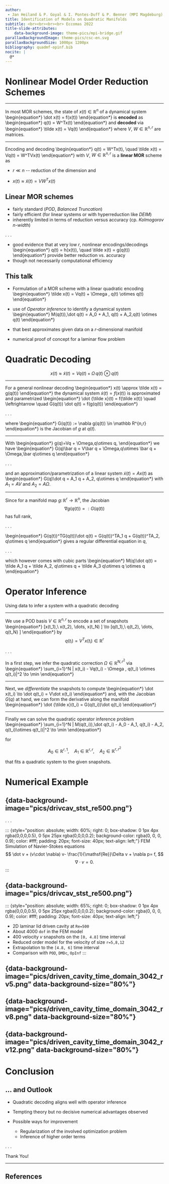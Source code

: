 ```yaml
---
author: 
 - Jan Heiland & P. Goyal & I. Pontes-Duff & P. Benner (MPI Magdeburg)
title: Identification of Models on Quadratic Manifolds
subtitle: <br><br><br><br> Eccomas 2022
title-slide-attributes:
    data-background-image: theme-pics/mpi-bridge.gif
parallaxBackgroundImage: theme-pics/csc-en.svg
parallaxBackgroundSize: 1000px 1200px
bibliography: quadmf-opinf.bib
nocite: |
  @*
---
```


# Nonlinear Model Order Reduction Schemes 

---

In most MOR schemes, the state of $x(t)
\in \mathbb R^{n}$ of a dynamical system
\begin{equation*}
\dot x(t) = f(x(t))
\end{equation*}
is **encoded** as
\begin{equation*}
q(t) = W^Tx(t)
\end{equation*}
and **decoded** via
\begin{equation*}
\tilde x(t) = Vq(t)
\end{equation*}
where $V$, $W\in \mathbb R^{n,r}$ are matrices.

---

Encoding and decoding
\begin{equation*}
q(t) = W^Tx(t), \quad \tilde x(t) = Vq(t) = W^TVx(t)
\end{equation*}
with $V$, $W\in \mathbb R^{n,r}$ is a **linear MOR** scheme as

 * $r \ll n$ -- reduction of the dimension and

 * $x(t)\approx \tilde x(t)=VW^Tx(t)$

## Linear MOR schemes

* fairly standard (*POD*, *Balanced Truncation*)
* fairly efficient (for linear systems or with hyperreduction like *DEIM*)
* inherently limited in terms of reduction versus accuracy (cp. *Kolmogorov $n$-width*)

. . .

* good evidence that at very low $r$, nonlinear encodings/decodings
\begin{equation*}
q(t) = h(x(t)), \quad \tilde x(t) = g(q(t))
\end{equation*}
provide better reduction vs. accuracy
* though not necessarily computational efficiency

## This talk

* Formulation of a MOR scheme with a linear quadratic encoding
\begin{equation*}
\tilde x(t) = Vq(t) + \Omega \, q(t) \otimes q(t)
\end{equation*}
* use of *Operator inference* to identify a dynamical system
\begin{equation*}
M(q(t))\,\dot q(t) = A_0 + A_1\, q(t) + A_2\,q(t) \otimes q(t)
\end{equation*}

* that best approximates given data on a $r$-dimensional manifold
* numerical proof of concept for a laminar flow problem

# Quadratic Decoding

$$
x(t) \approx \tilde x(t) = Vq(t) + \Omega\,q(t)\otimes q(t)
$$

---

For a general nonlinear decoding
\begin{equation*}
x(t) \approx \tilde x(t) = g(q(t))
\end{equation*}
the dynamical system $\dot x(t) = f(x(t))$ is approximated and parametrized
\begin{equation*}
\dot {\tilde x}(t) = f(\tilde x(t)) \quad \leftrightarrow \quad
G(q(t)) \dot q(t) = f(g(q(t))
\end{equation*}

. . .

where 
\begin{equation*}
G(q(t)) := \nabla g(q(t)) \in \mathbb R^{n,r}
\end{equation*}
is the Jacobian of $g$ at $q(t)$.

---

With 
\begin{equation*}
g(q)=Vq + \Omega\,q\otimes q,
\end{equation*}
we have
\begin{equation*}
G(q)\bar q = V\bar q + \Omega\,q\otimes \bar q + \Omega\,\bar q\otimes q
\end{equation*}

. . .

and an approximation/parametrization of a linear system $\dot x(t) = Ax(t)$ as
\begin{equation*}
G(q)\dot q = A_1 q + A_2\, q\otimes q
\end{equation*}
with $A_1 = AV$ and $A_2 = A\Omega$.

---

Since for a manifold map $g\colon \mathbb R^{r}\to \mathbb R^{n}$, the Jacobian $$\nabla g(q(t)) =: G(q(t))$$ has full rank,

. . .

\begin{equation*}
G(q(t))^TG(q(t))\dot q(t) = G(q(t))^TA_1 q + G(q(t))^TA_2\, q\otimes q
\end{equation*}
gives a regular differential equation in $q$, 

. . .

which however comes with cubic parts
\begin{equation*}
M(q)\dot q(t) = \tilde A_1 q + \tilde A_2\, q\otimes q + \tilde A_3 q\otimes q \otimes q
\end{equation*}

# Operator Inference

Using data to infer a system with a quadratic decoding

---

We use a POD basis $V\in \mathbb R^{n,r}$ to encode a set of snapshots
\begin{equation*}
[x(t_1),\ x(t_2), \dots, x(t_N) ] \to [q(t_1),\ q(t_2), \dots, q(t_N) ]
\end{equation*}
by $$q(t_i) = V^Tx(t_i) \in \mathbb R^{r}$$

. . .

In a first step, we infer the quadratic correction $\Omega \in \mathbb R^{N,r^2}$ via 
\begin{equation*}
\sum_{i=1}^N \| x(t_i) - Vq(t_i) - \Omega \, q(t_i) \otimes q(t_i)\|^2 \to \min
\end{equation*}

---

Next, we *differentiate* the snapshots to compute
\begin{equation*}
\dot x(t_i) \to \dot q(t_i) = V\dot x(t_i)
\end{equation*}
and, with the Jacobian $G(q)$ at hand, we can form
the derivative along the manifold
\begin{equation*}
\dot {\tilde x}(t_i) = G(q(t_i))\dot q(t_i)
\end{equation*}

---

Finally we can solve the quadratic operator inference problem
\begin{equation*}
\sum_{i=1}^N \| M(q(t_i))\,\dot q(t_i) - A_0 - A_1\, q(t_i) - A_2\, q(t_i)\otimes q(t_i)\|^2 \to \min
\end{equation*}

for 

$$A_0 \in \mathbb R^{r,1}, \quad A_1\in \mathbb R^{r,r}, \quad A_2 \in \mathbb R^{r, r^2}$$

that fits a quadratic system to the given snapshots.

# Numerical Example


## {data-background-image="pics/drivcav_stst_re500.png"}

. . .

::: {style="position: absolute; width: 60%; right: 0; box-shadow: 0 1px 4px rgba(0,0,0,0.5), 0 5px 25px rgba(0,0,0,0.2); background-color: rgba(0, 0, 0, 0.9); color: #fff; padding: 20px; font-size: 40px; text-align: left;"}
FEM Simulation of Navier-Stokes equations
$$
\dot v + (v\cdot \nabla) v- \frac{1}{\mathsf{Re}}\Delta v + \nabla p= f,
$$
$$
\nabla \cdot v = 0.
$$
:::

## {data-background-image="pics/drivcav_stst_re500.png"}

::: {style="position: absolute; width: 65%; right: 0; box-shadow: 0 1px 4px rgba(0,0,0,0.5), 0 5px 25px rgba(0,0,0,0.2); background-color: rgba(0, 0, 0, 0.9); color: #fff; padding: 20px; font-size: 40px; text-align: left;"}

 * 2D laminar lid driven cavity at `Re=500`
 * About 4000 `dof` in the FEM model
 * 400 velocity $v$ snapshots on the `[0, 4.8]` time interval
 * Reduced order model for the velocity of size `r=5,8,12`
 * Extrapolation to the `[4.8, 6]` time interval
 * Comparison with `POD`, `DMDc`, `OpInf`
:::

## {data-background-image="pics/driven_cavity_time_domain_3042_rv5.png" data-background-size="80%"}

## {data-background-image="pics/driven_cavity_time_domain_3042_rv8.png" data-background-size="80%"}

## {data-background-image="pics/driven_cavity_time_domain_3042_rv12.png" data-background-size="80%"}

# Conclusion

## ... and Outlook

 * Quadratic decoding aligns well with operator inference

 * Tempting theory but no decisive numerical advantages observed

 * Possible ways for improvement
   * Regularization of the involved optimization problem
   * Inference of higher order terms

. . .

Thank You!

---

## References
